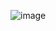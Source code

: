 ![image](https://user-images.githubusercontent.com/113889448/227869313-9498bfd9-edda-4002-b09b-29a69dc51d27.png)
